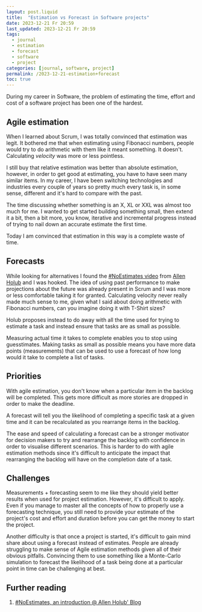 ```yaml
---
layout: post.liquid
title:  "Estimation vs Forecast in Software projects"
date: 2023-12-21 Fr 20:59
last_updated: 2023-12-21 Fr 20:59
tags:
  - journal
  - estimation
  - forecast
  - software
  - project
categories: [journal, software, project]
permalink: /2023-12-21-estimation+forecast
toc: true
---
```


During my career in Software, the problem of estimating the time,
effort and cost of a software project has been one of the hardest.


## Agile estimation

When I learned about Scrum, I was totally convinced that estimation
was legit. It bothered me that when estimating using Fibonacci
numbers, people would try to do arithmetic with them like it meant
something. It doesn't. Calculating *velocity* was more or less
pointless.

I still buy that relative estimation was better than absolute
estimation, however, in order to get good at estimating, you have to
have seen many similar items. In my career, I have been switching
technologies and industries every couple of years so pretty much
every task is, in some sense, different and it's hard to compare
with the past.

The time discussing whether something is an X, XL or XXL was almost
too much for me. I wanted to get started building something small,
then extend it a bit, then a bit more, you know, iterative and
incremental progress instead of trying to nail down an accurate
estimate the first time.

Today I am convinced that estimation in this way is a complete waste
of time.


## Forecasts

While looking for alternatives I found the [#NoEstimates video](https://www.youtube.com/watch?v=QVBlnCTu9Ms) from
[Allen Holub](https://holub.com/) and I was hooked. The idea of using past performance to
make projections about the future was already present in Scrum and I
was more or less comfortable taking it for granted. Calculating
velocity never really made much sense to me, given what I said about
doing arithmetic with Fibonacci numbers, can you imagine doing it
with T-Shirt sizes?

Holub proposes instead to do away with all the time used for trying to
estimate a task and instead ensure that tasks are as small as
possible.

Measuring actual time it takes to complete enables you to stop using
guesstimates. Making tasks as small as possible means you have more
data points (measurements) that can be used to use a forecast of how
long would it take to complete a list of tasks.


## Priorities

With agile estimation, you don't know when a particular item in the
backlog will be completed. This gets more difficult as more stories
are dropped in order to make the deadline.

A forecast will tell you the likelihood of completing a specific
task at a given time and it can be recalculated as you rearrange
items in the backlog.

The ease and speed of calculating a forecast can be a stronger
motivator for decision makers to try and rearrange the backlog with
confidence in order to visualise different scenarios. This is harder
to do with agile estimation methods since it's difficult to
anticipate the impact that rearranging the backlog will have on the
completion date of a task.


## Challenges

Measurements + forecasting seem to me like they should yield better
results when used for project estimation. However, it's difficult to
apply. Even if you manage to master all the concepts of how to
properly use a forecasting technique, you still need to provide your
estimate of the project's cost and effort and duration before you
can get the money to start the project.

Another difficulty is that once a project is started, it's difficult
to gain mind share about using a forecast instead of
estimates. People are already struggling to make sense of Agile
estimation methods given all of their obvious pitfalls. Convincing
them to use something like a Monte-Carlo simulation to forecast the
likelihood of a task being done at a particular point in time can be
challenging at best.


## Further reading

1.  [#NoEstimates, an introduction @ Allen Holub' Blog](https://holub.com/noestimates-an-introduction/)

